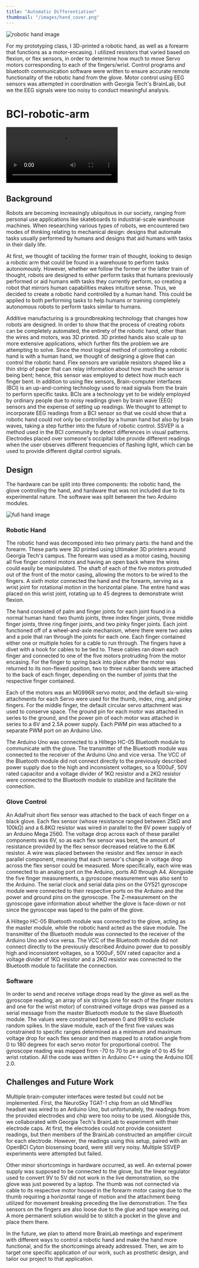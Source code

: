 ```yaml
---
title: "Automatic Differentiation"
thumbnail: "/images/hand_cover.png"
---
```


![robotic hand image](/images/hand_cover.png)


For my prototyping class, I 3D-printed a robotic hand, as well as a forearm that functions as a motor-encasing. I utilized resistors that varied based on flexion, or flex sensors, in order to determine how much to move Servo motors corresponding to each of the fingers/wrist. Control programs and bluetooth communication software were written to ensure accurate remote functionality of the robotic hand from the glove. Motor control using EEG sensors was attempted in coordination with Georgia Tech's BrainLab, but we the EEG signals were too noisy to conduct meaningful analysis.

# BCI-robotic-arm

![robotic hand video](/images/demo.mp4)

## Background

Robots are becoming increasingly ubiquitous in our society, ranging from personal use applications like skateboards to industrial-scale warehouse machines. When researching various types of robots, we encountered two modes of thinking relating to mechanical design: designs that automate tasks usually performed by humans and designs that aid humans with tasks in their daily life. 

At first, we thought of tackling the former train of thought, looking to design a robotic arm that could be found in a warehouse to perform tasks autonomously. However, whether we follow the former or the latter train of thought, robots are designed to either perform tasks that humans previously performed or aid humans with tasks they currently perform, so creating a robot that mirrors human capabilities makes intuitive sense. Thus, we decided to create a robotic hand controlled by a human hand. This could be applied to both performing tasks to help humans or training completely autonomous robots to perform tasks similar to humans.

Additive manufacturing is a groundbreaking technology that changes how robots are designed. In order to show that the process of creating robots can be completely automated, the entirety of the robotic hand, other than the wires and motors, was 3D printed. 3D printed hands also scale up to more extensive applications, which further fits the problem we are attempting to solve. Since the most logical method of controlling a robotic hand is with a human hand, we thought of designing a glove that can control the robotic hand. Flex sensors are variable resistors shaped like a thin strip of paper that can relay information about how much the sensor is being bent; hence, this sensor was employed to detect how much each finger bent.
In addition to using flex sensors, Brain-computer interfaces (BCI) is an up-and-coming technology used to read signals from the brain to perform specific tasks. BCIs are a technology yet to be widely employed by ordinary people due to noisy readings given by brain wave (EEG) sensors and the expense of setting up readings. We thought to attempt to incorporate EEG readings from a BCI sensor so that we could show that a robotic hand could not only be controlled by a human hand but also by brain waves, taking a step further into the future of robotic control. SSVEP is a method used in the BCI community to detect differences in visual patterns. Electrodes placed over someone's occipital lobe provide different readings when the user observes different frequencies of flashing light, which can be used to provide different digital control signals.


## Design

The hardware can be split into three components: the robotic hand, the glove controlling the hand, and hardware that was not included due to its experimental nature. The software was split between the two Arduino modules.

![full hand image](/images/full_hand.png)

### Robotic Hand

The robotic hand was decomposed into two primary parts: the hand and the forearm. These parts were 3D printed using Ultimaker 3D printers around Georgia Tech's campus. 
The forearm was used as a motor casing, housing all five finger control motors and having an open back where the wires could easily be manipulated. The shaft of each of the five motors protruded out of the front of the motor casing, allowing the motors to be wired to the fingers. A sixth motor connected the hand and the forearm, serving as a wrist joint for rotational motion in the horizontal plane. The entire hand was placed on this wrist joint, rotating up to 45 degrees to demonstrate wrist flexion. 

The hand consisted of palm and finger joints for each joint found in a normal human hand: two thumb joints, three index finger joints, three middle finger joints, three ring finger joints, and two pinky finger joints. Each joint functioned off of a wheel-and-axle mechanism, where there were two axles and a pole that ran through the joints for each one. Each finger contained either one or multiple holes for a cable to run through. The fingers have a divet with a hook for cables to be tied to. These cables ran down each finger and connected to one of the five motors protruding from the motor encasing. For the finger to spring back into place after the motor was returned to its non-flexed position, two to three rubber bands were attached to the back of each finger, depending on the number of joints that the respective finger contained.

Each of the motors was an MG996R servo motor, and the default six-wing attachments for each Servo were used for the thumb, index, ring, and pinky fingers. For the middle finger, the default circular servo attachment was used to conserve space. The ground pin for each motor was attached in series to the ground, and the power pin of each motor was attached in series to a 6V and 2.5A power supply. Each PWM pin was attached to a separate PWM port on an Arduino Uno.

The Arduino Uno was connected to a Hiltego HC-05 Bluetooth module to communicate with the glove. The transmitter of the Bluetooth module was connected to the receiver of the Arduino Uno and vice versa. The VCC of the Bluetooth module did not connect directly to the previously described power supply due to the high and inconsistent voltages, so a 1000uF, 50V rated capacitor and a voltage divider of 1KΩ resistor and a 2KΩ resistor were connected to the Bluetooth module to stabilize and facilitate the connection. 

### Glove Control

An AdaFruit short flex sensor was attached to the back of each finger on a black glove. Each flex sensor (whose resistance ranged between 25kΩ and 100kΩ) and a 6.8KΩ resistor was wired in parallel to the 6V power supply of an Arduino Mega 2560. The voltage drop across each of these parallel components was 6V, so as each flex sensor was bent, the amount of resistance provided by the flex sensor decreased relative to the 6.8K resistor. A wire was placed between the resistor and flex sensor in each parallel component, meaning that each sensor's change in voltage drop across the flex sensor could be measured. More specifically, each wire was connected to an analog port on the Arduino, ports A0 through A4.
Alongside the five finger measurements, a gyroscope measurement was also sent to the Arduino. The serial clock and serial data pins on the GY521 gyroscope module were connected to their respective ports on the Arduino and the power and ground pins on the gyroscope. The Z-measurement on the gyroscope gave information about whether the glove is face-down or not since the gyroscope was taped to the palm of the glove.

A Hiltego HC-05 Bluetooth module was connected to the glove, acting as the master module, while the robotic hand acted as the slave module. The transmitter of the Bluetooth module was connected to the receiver of the Arduino Uno and vice versa. The VCC of the Bluetooth module did not connect directly to the previously described Arduino power due to possibly high and inconsistent voltages, so a 1000uF, 50V rated capacitor and a voltage divider of 1KΩ resistor and a 2KΩ resistor was connected to the Bluetooth module to facilitate the connection. 

### Software

In order to send and receive voltage drops read by the glove as well as the gyroscope reading, an array of six strings (one for each of the finger motors and one for the wrist motor) of constrained voltage drops was passed as a serial message from the master Bluetooth module to the slave Bluetooth module. The values were constrained between 0 and 999 to exclude random spikes. In the slave module, each of the first five values was constrained to specific ranges determined as a minimum and maximum voltage drop for each flex sensor and then mapped to a rotation angle from 0 to 180 degrees for each servo motor for proportional control. The gyroscope reading was mapped from -70 to 70 to an angle of 0 to 45 for wrist rotation. All the code was written in Arduino C++ using the Arduino IDE 2.0.


## Challenges and Future Work

Multiple brain-computer interfaces were tested but could not be implemented. First, the NeuroSky TGAT-1 chip from an old MindFlex headset was wired to an Arduino Uno, but unfortunately, the readings from the provided electrodes and chip were too noisy to be used. Alongside this, we collaborated with Georgia Tech's BrainLab to experiment with their electrode caps. At first, the electrodes could not provide consistent readings, but then members of the BrainLab constructed an amplifier circuit for each electrode. However, the readings using this setup, paired with an OpenBCI Cyton biosensing board, were still very noisy. Multiple SSVEP experiments were attempted but failed.

Other minor shortcomings in hardware occurred, as well. An external power supply was supposed to be connected to the glove, but the linear regulator used to convert 9V to 5V did not work in the live demonstration, so the glove was just powered by a laptop. The thumb was not connected via cable to its respective motor housed in the forearm motor casing due to the thumb requiring a horizontal range of motion and the attachment being utilized for movement breaking preceding the live demonstration. The flex sensors on the fingers are also loose due to the glue and tape wearing out. A more permanent solution would be to stitch a pocket in the glove and place them there.

In the future, we plan to attend more BrainLab meetings and experiment with different ways to control a robotic hand and make the hand more functional, and fix the shortcomings already addressed. Then, we aim to target one specific application of our work, such as prosthetic design, and tailor our project to that application.
